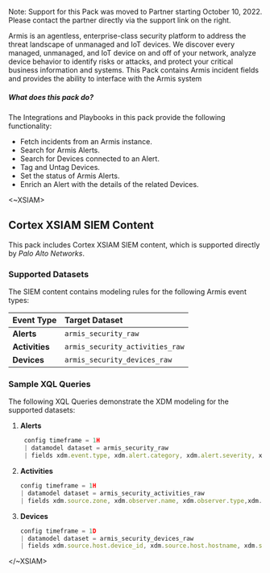 Note: Support for this Pack was moved to Partner starting October 10, 2022.
Please contact the partner directly via the support link on the right.

Armis is an agentless, enterprise-class security platform to address the threat landscape of unmanaged and IoT devices. We discover every managed, unmanaged, and IoT device on and off of your network, analyze device behavior to identify risks or attacks, and protect your critical business information and systems. This Pack contains Armis incident fields and provides the ability to interface with the Armis system

##### What does this pack do?

The Integrations and Playbooks in this pack provide the following functionality:

- Fetch incidents from an Armis instance.
- Search for Armis Alerts.
- Search for Devices connected to an Alert.
- Tag and Untag Devices.
- Set the status of Armis Alerts.
- Enrich an Alert with the details of the related Devices.

<~XSIAM>

## Cortex XSIAM SIEM Content

This pack includes Cortex XSIAM SIEM content, which is supported directly by *Palo Alto Networks*.

### Supported Datasets

The SIEM content contains modeling rules for the following Armis event types:

| Event Type      | Target Dataset
| :---            | :---
| **Alerts**      | `armis_security_raw`
| **Activities**  | `armis_security_activities_raw`
| **Devices**     | `armis_security_devices_raw`

### Sample XQL Queries

The following XQL Queries demonstrate the XDM modeling for the supported datasets:

1. **Alerts**

   ```javascript
    config timeframe = 1H 
    | datamodel dataset = armis_security_raw
    | fields xdm.event.type, xdm.alert.category, xdm.alert.severity, xdm.alert.original_alert_id, xdm.alert.name, xdm.alert.description,xdm.event.outcome, xdm.event.is_completed,    xdm.source.host.device_id,  xdm.event.id, xdm.alert.original_threat_id, xdm.alert.original_threat_name,  xdm.event.tags,  xdm.network.rule, xdm.network.session_id
    ```

2. **Activities**

    ```javascript
    config timeframe = 1H
    | datamodel dataset = armis_security_activities_raw
    | fields xdm.source.zone, xdm.observer.name, xdm.observer.type,xdm.event.id, xdm.event.type, xdm.event.description, xdm.source.host.device_id, xdm.source.host.hostname, xdm.source.ipv4, xdm.source.ipv6, xdm.source.user_agent, xdm.target.host.hostname, xdm.target.ipv4,xdm.target.host.ipv4_addresses, xdm.target.ipv6, xdm.target.port, xdm.network.tls.cipher, xdm.network.tls.protocol_version, xdm.event.duration, xdm.network.http.method, xdm.network.ip_protocol, xdm.network.session_id, xdm.target.user.username, xdm.source.application.name, xdm.source.application.version
    ```

3. **Devices**

    ```javascript
    config timeframe = 1D 
    | datamodel dataset = armis_security_devices_raw 
    | fields xdm.source.host.device_id, xdm.source.host.hostname, xdm.source.host.device_category, xdm.source.host.manufacturer, xdm.source.host.device_model, xdm.source.host.os, xdm.source.host.os_family, xdm.source.host.mac_addresses, xdm.source.ipv4, xdm.source.ipv6, xdm.source.user.identifier, xdm.observer.name, xdm.observer.type, xdm.source.zone, xdm.alert.severity, xdm.event.tags
    ```

</~XSIAM>
